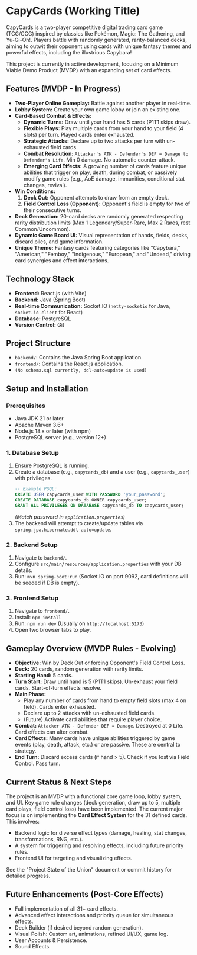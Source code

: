 # CapyCards (Working Title)

CapyCards is a two-player competitive digital trading card game (TCG/CCG) inspired by classics like Pokémon, Magic: The Gathering, and Yu-Gi-Oh!. Players battle with randomly generated, rarity-balanced decks, aiming to outwit their opponent using cards with unique fantasy themes and powerful effects, including the illustrious Capybara!

This project is currently in active development, focusing on a Minimum Viable Demo Product (MVDP) with an expanding set of card effects.

## Features (MVDP - In Progress)

*   **Two-Player Online Gameplay:** Battle against another player in real-time.
*   **Lobby System:** Create your own game lobby or join an existing one.
*   **Card-Based Combat & Effects:**
    *   **Dynamic Turns:** Draw until your hand has 5 cards (P1T1 skips draw).
    *   **Flexible Plays:** Play multiple cards from your hand to your field (4 slots) per turn. Played cards enter exhausted.
    *   **Strategic Attacks:** Declare up to two attacks per turn with un-exhausted field cards.
    *   **Combat Resolution:** `Attacker's ATK - Defender's DEF = Damage to Defender's Life`. Min 0 damage. No automatic counter-attack.
    *   **Emerging Card Effects:** A growing number of cards feature unique abilities that trigger on play, death, during combat, or passively modify game rules (e.g., AoE damage, immunities, conditional stat changes, revival).
*   **Win Conditions:**
    1.  **Deck Out:** Opponent attempts to draw from an empty deck.
    2.  **Field Control Loss (Opponent):** Opponent's field is empty for two of their consecutive turns.
*   **Deck Generation:** 20-card decks are randomly generated respecting rarity distribution limits (Max 1 Legendary/Super-Rare, Max 2 Rares, rest Common/Uncommon).
*   **Dynamic Game Board UI:** Visual representation of hands, fields, decks, discard piles, and game information.
*   **Unique Theme:** Fantasy cards featuring categories like "Capybara," "American," "Femboy," "Indigenous," "European," and "Undead," driving card synergies and effect interactions.

## Technology Stack

*   **Frontend:** React.js (with Vite)
*   **Backend:** Java (Spring Boot)
*   **Real-time Communication:** Socket.IO (`netty-socketio` for Java, `socket.io-client` for React)
*   **Database:** PostgreSQL
*   **Version Control:** Git

## Project Structure

*   `backend/`: Contains the Java Spring Boot application.
*   `frontend/`: Contains the React.js application.
*   `(No schema.sql currently, ddl-auto=update is used)`

## Setup and Installation

### Prerequisites

*   Java JDK 21 or later
*   Apache Maven 3.6+
*   Node.js 18.x or later (with npm)
*   PostgreSQL server (e.g., version 12+)

### 1. Database Setup

1.  Ensure PostgreSQL is running.
2.  Create a database (e.g., `capycards_db`) and a user (e.g., `capycards_user`) with privileges.
    ```sql
    -- Example PSQL:
    CREATE USER capycards_user WITH PASSWORD 'your_password';
    CREATE DATABASE capycards_db OWNER capycards_user;
    GRANT ALL PRIVILEGES ON DATABASE capycards_db TO capycards_user;
    ```
    *(Match password in `application.properties`)*
3.  The backend will attempt to create/update tables via `spring.jpa.hibernate.ddl-auto=update`.

### 2. Backend Setup

1.  Navigate to `backend/`.
2.  Configure `src/main/resources/application.properties` with your DB details.
3.  Run: `mvn spring-boot:run`
    (Socket.IO on port 9092, card definitions will be seeded if DB is empty).

### 3. Frontend Setup

1.  Navigate to `frontend/`.
2.  Install: `npm install`
3.  Run: `npm run dev` (Usually on `http://localhost:5173`)
4.  Open two browser tabs to play.

## Gameplay Overview (MVDP Rules - Evolving)

*   **Objective:** Win by Deck Out or forcing Opponent's Field Control Loss.
*   **Deck:** 20 cards, random generation with rarity limits.
*   **Starting Hand:** 5 cards.
*   **Turn Start:** Draw until hand is 5 (P1T1 skips). Un-exhaust your field cards. Start-of-turn effects resolve.
*   **Main Phase:**
    *   Play any number of cards from hand to empty field slots (max 4 on field). Cards enter exhausted.
    *   Declare up to 2 attacks with un-exhausted field cards.
    *   (Future) Activate card abilities that require player choice.
*   **Combat:** `Attacker ATK - Defender DEF = Damage`. Destroyed at 0 Life. Card effects can alter combat.
*   **Card Effects:** Many cards have unique abilities triggered by game events (play, death, attack, etc.) or are passive. These are central to strategy.
*   **End Turn:** Discard excess cards (if hand > 5). Check if you lost via Field Control. Pass turn.

## Current Status & Next Steps

The project is an MVDP with a functional core game loop, lobby system, and UI. Key game rule changes (deck generation, draw up to 5, multiple card plays, field control loss) have been implemented.
The current major focus is on implementing the **Card Effect System** for the 31 defined cards. This involves:
*   Backend logic for diverse effect types (damage, healing, stat changes, transformations, RNG, etc.).
*   A system for triggering and resolving effects, including future priority rules.
*   Frontend UI for targeting and visualizing effects.

See the "Project State of the Union" document or commit history for detailed progress.

## Future Enhancements (Post-Core Effects)

*   Full implementation of all 31+ card effects.
*   Advanced effect interactions and priority queue for simultaneous effects.
*   Deck Builder (if desired beyond random generation).
*   Visual Polish: Custom art, animations, refined UI/UX, game log.
*   User Accounts & Persistence.
*   Sound Effects.